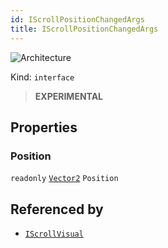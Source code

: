```yaml
---
id: IScrollPositionChangedArgs
title: IScrollPositionChangedArgs
---
```


![Architecture](https://img.shields.io/badge/architecture-new_only-blue)

Kind: `interface`

> **EXPERIMENTAL**

## Properties
### Position
`readonly`  [`Vector2`](https://docs.microsoft.com/uwp/api/Windows.Foundation.Numerics.Vector2) `Position`

## Referenced by
- [`IScrollVisual`](IScrollVisual)
